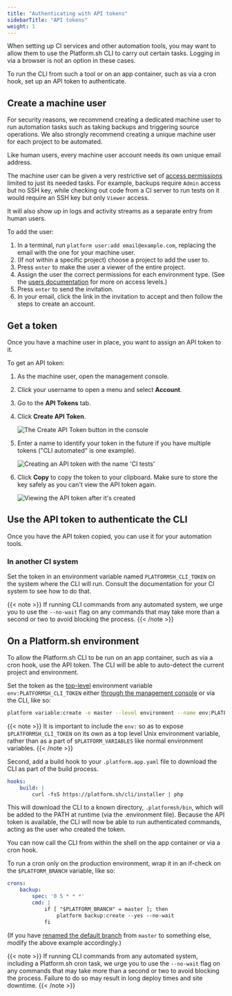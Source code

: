 ```yaml
---
title: "Authenticating with API tokens"
sidebarTitle: "API tokens"
weight: 1
---
```


When setting up CI services and other automation tools, you may want to allow them to use the Platform.sh CLI to carry out certain tasks. Logging in via a browser is not an option in these cases.

To run the CLI from such a tool or on an app container, such as via a cron hook, set up an API token to authenticate.

## Create a machine user

For security reasons, we recommend creating a dedicated machine user to run automation tasks such as taking backups and triggering source operations. We also strongly recommend creating a unique machine user for each project to be automated.

Like human users, every machine user account needs its own unique email address.

The machine user can be given a very restrictive set of [access permissions](/administration/users.md) limited to just its needed tasks. For example, backups require `Admin` access but no SSH key, while checking out code from a CI server to run tests on it would require an SSH key but only `Viewer` access.

It will also show up in logs and activity streams as a separate entry from human users.

To add the user:

1. In a terminal, run `platform user:add email@example.com`, replacing the email with the one for your machine user.
1. (If not within a specific project) choose a project to add the user to.
1. Press `enter` to make the user a viewer of the entire project.
1. Assign the user the correct permissions for each environment type. (See the [users documentation](/administration/users.md) for more on access levels.)
1. Press `enter` to send the invitation.
1. In your email, click the link in the invitation to accept and then follow the steps to create an account.

## Get a token

Once you have a machine user in place, you want to assign an API token to it.

To get an API token:

1. As the machine user, open the management console.
1. Click your username to open a menu and select **Account**. 
1. Go to the **API Tokens** tab.
1. Click **Create API Token**.

   ![The Create API Token button in the console](/images/management-console/api-tokens-new.png "0.6")

1. Enter a name to identify your token in the future if you have multiple tokens ("CLI automated" is one example).

   ![Creating an API token with the name 'CI tests'](/images/management-console/api-tokens-name.png "0.6")

1. Click **Copy** to copy the token to your clipboard. Make sure to store the key safely as you can't view the API token again.

   ![Viewing the API token after it's created](/images/management-console/api-tokens-view.png "0.6")

## Use the API token to authenticate the CLI

Once you have the API token copied, you can use it for your automation tools.

### In another CI system

Set the token in an environment variable named `PLATFORMSH_CLI_TOKEN` on the system where the CLI will run. Consult the documentation for your CI system to see how to do that.

{{< note >}}
If running CLI commands from any automated system, we urge you to use the `--no-wait` flag on any commands that may take more than a second or two to avoid blocking the process.
{{< /note >}}

## On a Platform.sh environment

To allow the Platform.sh CLI to be run on an app container, such as via a cron hook, use the API token. The CLI will be able to auto-detect the current project and environment.

Set the token as the [top-level](/development/variables.md#top-level-environment-variables) environment variable `env:PLATFORMSH_CLI_TOKEN` either [through the management console](/administration/web/configure-environment.html#variables) or via the CLI, like so:

```bash
platform variable:create -e master --level environment --name env:PLATFORMSH_CLI_TOKEN --sensitive true --value 'your API token'
```

{{< note >}}
It is important to include the `env:` so as to expose `$PLATFORMSH_CLI_TOKEN` on its own as a top level Unix environment variable, rather than as a part of `$PLATFORM_VARIABLES` like normal environment variables.
{{< /note >}}

Second, add a build hook to your `.platform.app.yaml` file to download the CLI as part of the build process.

```yaml
hooks:
    build: |
        curl -fsS https://platform.sh/cli/installer | php
```

This will download the CLI to a known directory, `.platformsh/bin`, which will be added to the PATH at runtime (via the .environment file). Because the API token is available, the CLI will now be able to run authenticated commands, acting as the user who created the token.

You can now call the CLI from within the shell on the app container or via a cron hook.

To run a cron only on the production environment, wrap it in an if-check on the `$PLATFORM_BRANCH` variable, like so:

```yaml
crons:
    backup:
        spec: '0 5 * * *'
        cmd: |
            if [ "$PLATFORM_BRANCH" = master ]; then
                platform backup:create --yes --no-wait
            fi
```

(If you have [renamed the default branch](/guides/general/default-branch.md) from `master` to something else, modify the above example accordingly.)

{{< note >}}
If running CLI commands from any automated system, including a Platform.sh cron task, we urge you to use the `--no-wait` flag on any commands that may take more than a second or two to avoid blocking the process. Failure to do so may result in long deploy times and site downtime.
{{< /note >}}
